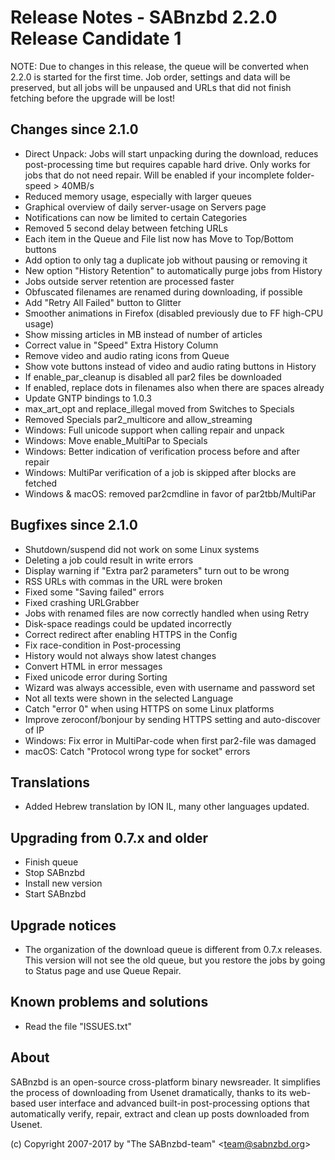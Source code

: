 Release Notes  -  SABnzbd 2.2.0 Release Candidate 1
=========================================================

NOTE: Due to changes in this release, the queue will be converted when 2.2.0
is started for the first time. Job order, settings and data will be
preserved, but all jobs will be unpaused and URLs that did not finish
fetching before the upgrade will be lost!

## Changes since 2.1.0
- Direct Unpack: Jobs will start unpacking during the download, reduces
  post-processing time but requires capable hard drive. Only works for jobs that
  do not need repair. Will be enabled if your incomplete folder-speed > 40MB/s
- Reduced memory usage, especially with larger queues
- Graphical overview of daily server-usage on Servers page
- Notifications can now be limited to certain Categories
- Removed 5 second delay between fetching URLs
- Each item in the Queue and File list now has Move to Top/Bottom buttons
- Add option to only tag a duplicate job without pausing or removing it
- New option "History Retention" to automatically purge jobs from History
- Jobs outside server retention are processed faster
- Obfuscated filenames are renamed during downloading, if possible
- Add "Retry All Failed" button to Glitter
- Smoother animations in Firefox (disabled previously due to FF high-CPU usage)
- Show missing articles in MB instead of number of articles
- Correct value in "Speed" Extra History Column
- Remove video and audio rating icons from Queue
- Show vote buttons instead of video and audio rating buttons in History
- If enable_par_cleanup is disabled all par2 files be downloaded
- If enabled, replace dots in filenames also when there are spaces already
- Update GNTP bindings to 1.0.3
- max_art_opt and replace_illegal moved from Switches to Specials
- Removed Specials par2_multicore and allow_streaming
- Windows: Full unicode support when calling repair and unpack
- Windows: Move enable_MultiPar to Specials
- Windows: Better indication of verification process before and after repair
- Windows: MultiPar verification of a job is skipped after blocks are fetched
- Windows & macOS: removed par2cmdline in favor of par2tbb/MultiPar

## Bugfixes since 2.1.0
- Shutdown/suspend did not work on some Linux systems
- Deleting a job could result in write errors
- Display warning if "Extra par2 parameters" turn out to be wrong
- RSS URLs with commas in the URL were broken
- Fixed some "Saving failed" errors
- Fixed crashing URLGrabber
- Jobs with renamed files are now correctly handled when using Retry
- Disk-space readings could be updated incorrectly
- Correct redirect after enabling HTTPS in the Config
- Fix race-condition in Post-processing
- History would not always show latest changes
- Convert HTML in error messages
- Fixed unicode error during Sorting
- Wizard was always accessible, even with username and password set
- Not all texts were shown in the selected Language
- Catch "error 0" when using HTTPS on some Linux platforms
- Improve zeroconf/bonjour by sending HTTPS setting and auto-discover of IP
- Windows: Fix error in MultiPar-code when first par2-file was damaged
- macOS: Catch "Protocol wrong type for socket" errors

## Translations
- Added Hebrew translation by ION IL, many other languages updated.

## Upgrading from 0.7.x and older
- Finish queue
- Stop SABnzbd
- Install new version
- Start SABnzbd

## Upgrade notices
- The organization of the download queue is different from 0.7.x releases.
  This version will not see the old queue, but you restore the jobs by going
  to Status page and use Queue Repair.

## Known problems and solutions
- Read the file "ISSUES.txt"

## About
  SABnzbd is an open-source cross-platform binary newsreader.
  It simplifies the process of downloading from Usenet dramatically, thanks
  to its web-based user interface and advanced built-in post-processing options
  that automatically verify, repair, extract and clean up posts downloaded
  from Usenet.

  (c) Copyright 2007-2017 by "The SABnzbd-team" \<team@sabnzbd.org\>

